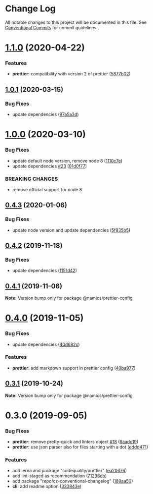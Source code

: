 # Change Log

All notable changes to this project will be documented in this file.
See [Conventional Commits](https://conventionalcommits.org) for commit guidelines.

# [1.1.0](https://github.com/namics/frontend-defaults/compare/@namics/prettier-config@1.0.1...@namics/prettier-config@1.1.0) (2020-04-22)


### Features

* **prettier:** compatibility with version 2 of prettier ([5877b02](https://github.com/namics/frontend-defaults/commit/5877b027b4695b059f18571adf823c09aec72967))






## [1.0.1](https://github.com/namics/frontend-defaults/compare/@namics/prettier-config@1.0.0...@namics/prettier-config@1.0.1) (2020-03-15)


### Bug Fixes

* update dependencies ([97a5a3d](https://github.com/namics/frontend-defaults/commit/97a5a3deb08b5772d56e94d9e4d4aa8a33562c57))





# [1.0.0](https://github.com/namics/frontend-defaults/compare/@namics/prettier-config@0.4.3...@namics/prettier-config@1.0.0) (2020-03-10)


### Bug Fixes

* update default node version, remove node 8 ([1110c7e](https://github.com/namics/frontend-defaults/commit/1110c7e6d66620a192dd29893df9b049ac435a59))
* update dependencies [#23](https://github.com/namics/frontend-defaults/issues/23) ([01d0f77](https://github.com/namics/frontend-defaults/commit/01d0f77ced8013e856b61d603ad1e2bf187d4845))


### BREAKING CHANGES

* remove official support for node 8






## [0.4.3](https://github.com/namics/frontend-defaults/compare/@namics/prettier-config@0.4.2...@namics/prettier-config@0.4.3) (2020-01-06)


### Bug Fixes

* update node version and update dependencies ([5f835b5](https://github.com/namics/frontend-defaults/commit/5f835b5a690d57177d0e18d0fc4c6644adba8d2e))





## [0.4.2](https://github.com/namics/frontend-defaults/compare/@namics/prettier-config@0.4.1...@namics/prettier-config@0.4.2) (2019-11-18)


### Bug Fixes

* update dependencies ([f151d42](https://github.com/namics/frontend-defaults/commit/f151d4275056f78a59d0f992b5fcb17489244027))





## [0.4.1](https://github.com/namics/frontend-defaults/compare/@namics/prettier-config@0.4.0...@namics/prettier-config@0.4.1) (2019-11-06)

**Note:** Version bump only for package @namics/prettier-config

# [0.4.0](https://github.com/namics/frontend-defaults/compare/@namics/prettier-config@0.3.1...@namics/prettier-config@0.4.0) (2019-11-05)

### Bug Fixes

-   update dependencies ([40d682c](https://github.com/namics/frontend-defaults/commit/40d682c7f67ed7990295c171b6898b74a52ebb70))

### Features

-   **prettier:** add markdown support in prettier config ([40ba977](https://github.com/namics/frontend-defaults/commit/40ba977826554ec1287cea27ffb7d19b32c7b087))

## [0.3.1](https://github.com/namics/frontend-defaults/compare/@namics/prettier-config@0.3.0...@namics/prettier-config@0.3.1) (2019-10-24)

**Note:** Version bump only for package @namics/prettier-config

# 0.3.0 (2019-09-05)

### Bug Fixes

-   **prettier:** remove pretty-quick and linters object [#18](https://github.com/namics/frontend-defaults/issues/18) ([6aadc19](https://github.com/namics/frontend-defaults/commit/6aadc19))
-   **prettier:** use json parser also for files starting with a dot ([eddd471](https://github.com/namics/frontend-defaults/commit/eddd471))

### Features

-   add lerna and package "codequality/prettier" ([ea20676](https://github.com/namics/frontend-defaults/commit/ea20676))
-   add lint-staged as recommendation ([71296eb](https://github.com/namics/frontend-defaults/commit/71296eb))
-   add package "repo/cz-conventional-changelog" ([180aa50](https://github.com/namics/frontend-defaults/commit/180aa50))
-   **cli:** add readme option ([333843e](https://github.com/namics/frontend-defaults/commit/333843e))
